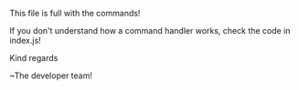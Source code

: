 This file is full with the commands!

If you don't understand how a command handler works, check the code in index.js!


Kind regards

~The developer team!
